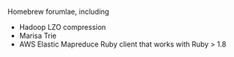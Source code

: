 Homebrew forumlae, including

- Hadoop LZO compression
- Marisa Trie
- AWS Elastic Mapreduce Ruby client that works with Ruby > 1.8
